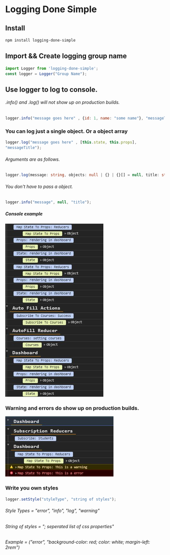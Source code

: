 # Logging Done Simple


## Install

```sh
npm install logging-done-simple
```


## Import && Create logging group name

```javascript
import Logger from 'logging-done-simple';
const logger = Logger("Group Name");
```

## Use logger to log to console. 
###### .info() and .log() will not show up on production builds.

```javascript
logger.info("message goes here" , {id: 1, name: "some name"}, "messageTitle"); 
```

### You can log just a single object. Or a object array
```javascript 
logger.log("message goes here" , [this.state, this.props], 
"messageTitle");
```

###### Arguments are as follows.
```typescript
logger.log(message: string, objects: null | {} | {}[] = null, title: string)
```

###### You don't have to pass a object. 
```javascript
logger.info("message", null, "title");
```

##### Console example
![Log Example](https://github.com/jeremiahtenbrink/logging-done-simple/blob/master/resources/logExample.JPG?raw=true)


### Warning and errors do show up on production builds.
![Log Example](https://github.com/jeremiahtenbrink/logging-done-simple/blob/master/resources/warningErrorExample.JPG?raw=true)

### Write you own styles
```javascript
logger.setStyle("styleType", "string of styles");
```
###### Style Types = "error", "info", "log", "warning"
###### String of styles = "; seperated list of css properties"
###### Example = ("error", "background-color: red; color: white; margin-left: 2rem")
